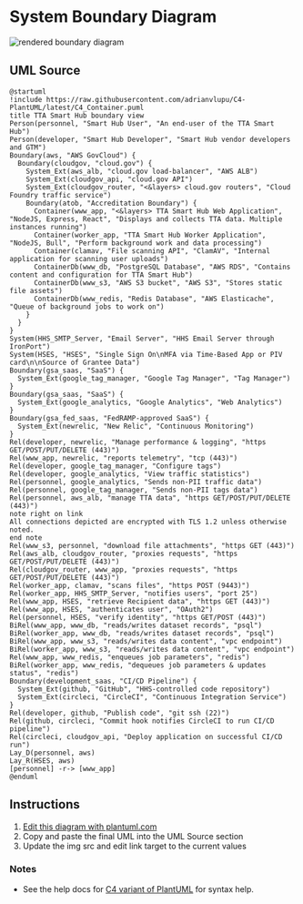System Boundary Diagram
=======================

![rendered boundary diagram](http://www.plantuml.com/plantuml/svg/dLTDRziu4xxxLyoRGv42TOmtwHvsiIZgn4xgHRnr8xSzj8L1KsEP6ufKoP5TOz7_lXn9fZ_aBBez9A96d6UU8UTZ_DgJS5JcklC_PQGkKuGbKU5_w_MSM5zaYfRblFJef3M4XYwapNiYTKgObIwBidVpiZlHmj3xyNrF2q9FGJIx2Rk5CkWk2iOcHHfXEkr3aWTpyAQSmzoM9XLk0ok5wyu4dRVclAWU1lKBEDjjVU_HdGL9tm2QjCjqm2w0baUOPy-tE2ckKDk0Te0ps4hF3iIh06eTH1qFmgHmDnq7lEk6vRbOUsRmCO4xkxhHjapFdiFV7O2uGx8miwkmhLfUX7Mp1o3PUC9yDln6Z3GJUhw_3RGLQNSkj32IsTM6-lVNWS6XThGo4uKwWEXFHl-oszcIgjFu_PaM6tJ-5UnKwu-UxLQUmItxv3P0JYmMIe97jr8I6_pTcP2TCrSf7QQA12bhujVeEa2CXlFrUXs85mSy3iFY8ywXNnHQoGgEEVrfK_mZUG73RuL37wxX0OKa_Z9GlWWmzOL9gpLAyXLWAaXSmBZKf0gDe8mdFbiFhZH6cIouqk9ctIEwXjuHgUhJKxokIwtvVO9kOLqESo4VCyV708nPaMC-K3WhqVlJvgKMkU3WkLKQmKjHyUHhhUz5vFqFl1ePGcU41h5Z0y7kJgNAZxBWcF9jGuDvTGlfd1bRJvd3vDqz30I9kV2u3Rw7GSBBHir3a__DIPk5oaeNRRVIyBHDVzM09rSmB-KZqbaKL2b9rg47pv4aOS7d8Bn7UjeBZZlEomT-jdmOQk43af3BIlIkn1B1BlOlw2yxzq2slYXh6aFVE_ptlLDdqlcRDyai6KydimJTgigYOIwKXlgLeSCEs9S1BGD-jeIHisPY7GNWBLWoJ5WZF2gVbSaqGg8o0s_DPpE-xSDA2PYg7BlNmcFAOGVMmMJq0QHmwUUmAx6bavKlTquOGgnytwzNcHSpBuHd4q8aLJOUb8RCsc1uHYARvSA8hFBhhXB2L6GmheNCSUyrcFZ-tuq4NRqX9VtEH7yhOWESz57GDh70T6lc5jE7_dZI5KNXx0fJE6tNuDgXLfAp5DVmmEjjE2jJsjB3s1f5rd4oii6mPRzhx07KdaDHPpTN4NW6scPPK6NCgb_2tN3QcxnDmh_tqzvWU3-S3k7yvSkhvm6TiMFbsqDsM5X77WWrvaXkmt0aYwXuHEhabTqqoOWGvFwKKkiAFYXSnzfUPHkdoLOtzk2JkWcQr8EnfZiPZI88bxUsUfjl2u0vFw6zwvErSgphFtRenXA2KzcIm1hGoZns-bg3P7J9XIlOnK99mXI4Gq0ZtQRWjxMY9Kpl4_Z_nIMKHgFtO6c9Rgqy0kEc5nqqQRLarh6uxOylgLqRBi5D7ICISfcZ8Nz0_-2geyVjjbqu-qrn-yAl9NhoFnvuBQmOYJyFUj0hO-FY1kGhT_UG60NEVtr2jrrPZIMrO5BSnIeSpX6u_EKuZvewwf2SmXN20qfLA3JKZf5zwYq0KT8oQ74dRQooxjj-45-sWx9H2bpLOWCgPKtQj0ykchnM1qPZwtKeKjzREyLMcR570eVIkhJssd_LKJqUsSyWj0dugrFgsnRFkgj20fgqiCfGcyNFmhI8RDitcg_ScpstOoY44pbk1z9gorCK8a2A9m7W6PH58DKC5UK1OcmnJR7avDoscPjHxsO04rMWLWRR_QN-NSJTJ15FFFK8q6NN7O-XF2Eb25pWlIBBq_0XW5HEQfIARLNBcz5HV-8vBsj6h2JEtwr65PbCohbMVbaPPgZm0NnuFx-yR48_ijutRlDS4IojVOIOUbj6G9RdPQXFeuYdKO7jG8v-aWomq7PpC9vQ0xwKFFikIbt3CN10kXURsU2ewjVIXsPIgWIVueulq7NTL_2fYQCldTTeqZBN_m00)

UML Source
----------

```
@startuml
!include https://raw.githubusercontent.com/adrianvlupu/C4-PlantUML/latest/C4_Container.puml
title TTA Smart Hub boundary view
Person(personnel, "Smart Hub User", "An end-user of the TTA Smart Hub")
Person(developer, "Smart Hub Developer", "Smart Hub vendor developers and GTM")
Boundary(aws, "AWS GovCloud") {
  Boundary(cloudgov, "cloud.gov") {
    System_Ext(aws_alb, "cloud.gov load-balancer", "AWS ALB")
    System_Ext(cloudgov_api, "cloud.gov API")
    System_Ext(cloudgov_router, "<&layers> cloud.gov routers", "Cloud Foundry traffic service")
    Boundary(atob, "Accreditation Boundary") {
      Container(www_app, "<&layers> TTA Smart Hub Web Application", "NodeJS, Express, React", "Displays and collects TTA data. Multiple instances running")
      Container(worker_app, "TTA Smart Hub Worker Application", "NodeJS, Bull", "Perform background work and data processing")
      Container(clamav, "File scanning API", "ClamAV", "Internal application for scanning user uploads")
      ContainerDb(www_db, "PostgreSQL Database", "AWS RDS", "Contains content and configuration for TTA Smart Hub")
      ContainerDb(www_s3, "AWS S3 bucket", "AWS S3", "Stores static file assets")
      ContainerDb(www_redis, "Redis Database", "AWS Elasticache", "Queue of background jobs to work on")
    }
  }
}
System(HHS_SMTP_Server, "Email Server", "HHS Email Server through IronPort")
System(HSES, "HSES", "Single Sign On\nMFA via Time-Based App or PIV card\n\nSource of Grantee Data")
Boundary(gsa_saas, "SaaS") {
  System_Ext(google_tag_manager, "Google Tag Manager", "Tag Manager")
}
Boundary(gsa_saas, "SaaS") {
  System_Ext(google_analytics, "Google Analytics", "Web Analytics")
}
Boundary(gsa_fed_saas, "FedRAMP-approved SaaS") {
  System_Ext(newrelic, "New Relic", "Continuous Monitoring")
}
Rel(developer, newrelic, "Manage performance & logging", "https GET/POST/PUT/DELETE (443)")
Rel(www_app, newrelic, "reports telemetry", "tcp (443)")
Rel(developer, google_tag_manager, "Configure tags")
Rel(developer, google_analytics, "View traffic statistics")
Rel(personnel, google_analytics, "Sends non-PII traffic data")
Rel(personnel, google_tag_manager, "Sends non-PII tags data")
Rel(personnel, aws_alb, "manage TTA data", "https GET/POST/PUT/DELETE (443)")
note right on link
All connections depicted are encrypted with TLS 1.2 unless otherwise noted.
end note
Rel(www_s3, personnel, "download file attachments", "https GET (443)")
Rel(aws_alb, cloudgov_router, "proxies requests", "https GET/POST/PUT/DELETE (443)")
Rel(cloudgov_router, www_app, "proxies requests", "https GET/POST/PUT/DELETE (443)")
Rel(worker_app, clamav, "scans files", "https POST (9443)")
Rel(worker_app, HHS_SMTP_Server, "notifies users", "port 25")
Rel(www_app, HSES, "retrieve Recipient data", "https GET (443)")
Rel(www_app, HSES, "authenticates user", "OAuth2")
Rel(personnel, HSES, "verify identity", "https GET/POST (443)")
BiRel(www_app, www_db, "reads/writes dataset records", "psql")
BiRel(worker_app, www_db, "reads/writes dataset records", "psql")
BiRel(www_app, www_s3, "reads/writes data content", "vpc endpoint")
BiRel(worker_app, www_s3, "reads/writes data content", "vpc endpoint")
Rel(www_app, www_redis, "enqueues job parameters", "redis")
BiRel(worker_app, www_redis, "dequeues job parameters & updates status", "redis")
Boundary(development_saas, "CI/CD Pipeline") {
  System_Ext(github, "GitHub", "HHS-controlled code repository")
  System_Ext(circleci, "CircleCI", "Continuous Integration Service")
}
Rel(developer, github, "Publish code", "git ssh (22)")
Rel(github, circleci, "Commit hook notifies CircleCI to run CI/CD pipeline")
Rel(circleci, cloudgov_api, "Deploy application on successful CI/CD run")
Lay_D(personnel, aws)
Lay_R(HSES, aws)
[personnel] -r-> [www_app]
@enduml
```

Instructions
------------

1. [Edit this diagram with plantuml.com](http://www.plantuml.com/plantuml/umla/dLTDRziu4xxxLyoRGv42TOmtwHvsiIZgn4xgHRnr8xSzj8L1KsEP6ufKoP5TOz7_lXn9fZ_aBBez9A96d6UU8UTZ_DgJS5JcklC_PQGkKuGbKU5_w_MSM5zaYfRblFJef3M4XYwapNiYTKgObIwBidVpiZlHmj3xyNrF2q9FGJIx2Rk5CkWk2iOcHHfXEkr3aWTpyAQSmzoM9XLk0ok5wyu4dRVclAWU1lKBEDjjVU_HdGL9tm2QjCjqm2w0baUOPy-tE2ckKDk0Te0ps4hF3iIh06eTH1qFmgHmDnq7lEk6vRbOUsRmCO4xkxhHjapFdiFV7O2uGx8miwkmhLfUX7Mp1o3PUC9yDln6Z3GJUhw_3RGLQNSkj32IsTM6-lVNWS6XThGo4uKwWEXFHl-oszcIgjFu_PaM6tJ-5UnKwu-UxLQUmItxv3P0JYmMIe97jr8I6_pTcP2TCrSf7QQA12bhujVeEa2CXlFrUXs85mSy3iFY8ywXNnHQoGgEEVrfK_mZUG73RuL37wxX0OKa_Z9GlWWmzOL9gpLAyXLWAaXSmBZKf0gDe8mdFbiFhZH6cIouqk9ctIEwXjuHgUhJKxokIwtvVO9kOLqESo4VCyV708nPaMC-K3WhqVlJvgKMkU3WkLKQmKjHyUHhhUz5vFqFl1ePGcU41h5Z0y7kJgNAZxBWcF9jGuDvTGlfd1bRJvd3vDqz30I9kV2u3Rw7GSBBHir3a__DIPk5oaeNRRVIyBHDVzM09rSmB-KZqbaKL2b9rg47pv4aOS7d8Bn7UjeBZZlEomT-jdmOQk43af3BIlIkn1B1BlOlw2yxzq2slYXh6aFVE_ptlLDdqlcRDyai6KydimJTgigYOIwKXlgLeSCEs9S1BGD-jeIHisPY7GNWBLWoJ5WZF2gVbSaqGg8o0s_DPpE-xSDA2PYg7BlNmcFAOGVMmMJq0QHmwUUmAx6bavKlTquOGgnytwzNcHSpBuHd4q8aLJOUb8RCsc1uHYARvSA8hFBhhXB2L6GmheNCSUyrcFZ-tuq4NRqX9VtEH7yhOWESz57GDh70T6lc5jE7_dZI5KNXx0fJE6tNuDgXLfAp5DVmmEjjE2jJsjB3s1f5rd4oii6mPRzhx07KdaDHPpTN4NW6scPPK6NCgb_2tN3QcxnDmh_tqzvWU3-S3k7yvSkhvm6TiMFbsqDsM5X77WWrvaXkmt0aYwXuHEhabTqqoOWGvFwKKkiAFYXSnzfUPHkdoLOtzk2JkWcQr8EnfZiPZI88bxUsUfjl2u0vFw6zwvErSgphFtRenXA2KzcIm1hGoZns-bg3P7J9XIlOnK99mXI4Gq0ZtQRWjxMY9Kpl4_Z_nIMKHgFtO6c9Rgqy0kEc5nqqQRLarh6uxOylgLqRBi5D7ICISfcZ8Nz0_-2geyVjjbqu-qrn-yAl9NhoFnvuBQmOYJyFUj0hO-FY1kGhT_UG60NEVtr2jrrPZIMrO5BSnIeSpX6u_EKuZvewwf2SmXN20qfLA3JKZf5zwYq0KT8oQ74dRQooxjj-45-sWx9H2bpLOWCgPKtQj0ykchnM1qPZwtKeKjzREyLMcR570eVIkhJssd_LKJqUsSyWj0dugrFgsnRFkgj20fgqiCfGcyNFmhI8RDitcg_ScpstOoY44pbk1z9gorCK8a2A9m7W6PH58DKC5UK1OcmnJR7avDoscPjHxsO04rMWLWRR_QN-NSJTJ15FFFK8q6NN7O-XF2Eb25pWlIBBq_0XW5HEQfIARLNBcz5HV-8vBsj6h2JEtwr65PbCohbMVbaPPgZm0NnuFx-yR48_ijutRlDS4IojVOIOUbj6G9RdPQXFeuYdKO7jG8v-aWomq7PpC9vQ0xwKFFikIbt3CN10kXURsU2ewjVIXsPIgWIVueulq7NTL_2fYQCldTTeqZBN_m00)
1. Copy and paste the final UML into the UML Source section
1. Update the img src and edit link target to the current values

### Notes

* See the help docs for [C4 variant of PlantUML](https://github.com/RicardoNiepel/C4-PlantUML) for syntax help.
